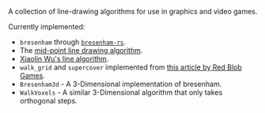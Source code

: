 A collection of line-drawing algorithms for use in graphics and video games.

Currently implemented:

* `bresenham` through [`bresenham-rs`].
* The [mid-point line drawing algorithm].
* [Xiaolin Wu's line algorithm].
* `walk_grid` and `supercover` implemented from [this article by Red Blob Games][article].
* `Bresenham3d` - A 3-Dimensional implementation of bresenham.
* `WalkVoxels` - A similar 3-Dimensional algorithm that only takes orthogonal steps.

[`bresenham-rs`]: https://crates.io/crates/bresenham
[mid-point line drawing algorithm]: http://www.mat.univie.ac.at/~kriegl/Skripten/CG/node25.html
[Xiaolin Wu's line algorithm]: https://en.wikipedia.org/wiki/Xiaolin_Wu%27s_line_algorithm
[article]: http://www.redblobgames.com/grids/line-drawing.html
